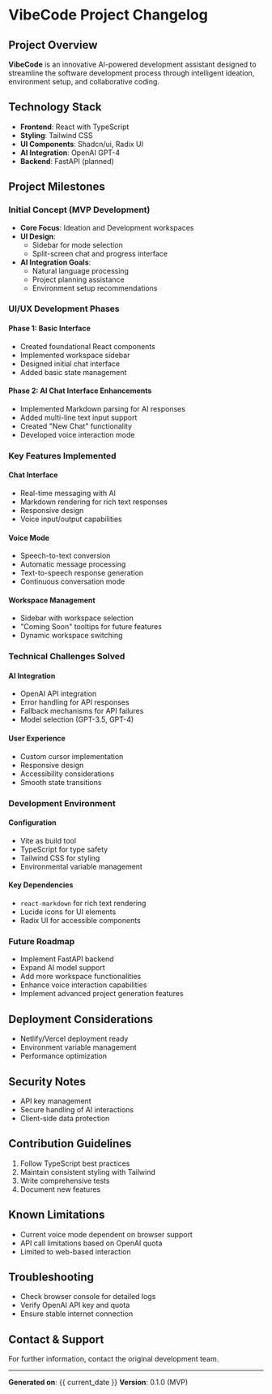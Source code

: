 # VibeCode Project Changelog

## Project Overview
**VibeCode** is an innovative AI-powered development assistant designed to streamline the software development process through intelligent ideation, environment setup, and collaborative coding.

## Technology Stack
- **Frontend**: React with TypeScript
- **Styling**: Tailwind CSS
- **UI Components**: Shadcn/ui, Radix UI
- **AI Integration**: OpenAI GPT-4
- **Backend**: FastAPI (planned)

## Project Milestones

### Initial Concept (MVP Development)
- **Core Focus**: Ideation and Development workspaces
- **UI Design**: 
  - Sidebar for mode selection
  - Split-screen chat and progress interface
- **AI Integration Goals**:
  - Natural language processing
  - Project planning assistance
  - Environment setup recommendations

### UI/UX Development Phases

#### Phase 1: Basic Interface
- Created foundational React components
- Implemented workspace sidebar
- Designed initial chat interface
- Added basic state management

#### Phase 2: AI Chat Interface Enhancements
- Implemented Markdown parsing for AI responses
- Added multi-line text input support
- Created "New Chat" functionality
- Developed voice interaction mode

### Key Features Implemented

#### Chat Interface
- Real-time messaging with AI
- Markdown rendering for rich text responses
- Responsive design
- Voice input/output capabilities

#### Voice Mode
- Speech-to-text conversion
- Automatic message processing
- Text-to-speech response generation
- Continuous conversation mode

#### Workspace Management
- Sidebar with workspace selection
- "Coming Soon" tooltips for future features
- Dynamic workspace switching

### Technical Challenges Solved

#### AI Integration
- OpenAI API integration
- Error handling for API responses
- Fallback mechanisms for API failures
- Model selection (GPT-3.5, GPT-4)

#### User Experience
- Custom cursor implementation
- Responsive design
- Accessibility considerations
- Smooth state transitions

### Development Environment

#### Configuration
- Vite as build tool
- TypeScript for type safety
- Tailwind CSS for styling
- Environmental variable management

#### Key Dependencies
- `react-markdown` for rich text rendering
- Lucide icons for UI elements
- Radix UI for accessible components

### Future Roadmap
- Implement FastAPI backend
- Expand AI model support
- Add more workspace functionalities
- Enhance voice interaction capabilities
- Implement advanced project generation features

## Deployment Considerations
- Netlify/Vercel deployment ready
- Environment variable management
- Performance optimization

## Security Notes
- API key management
- Secure handling of AI interactions
- Client-side data protection

## Contribution Guidelines
1. Follow TypeScript best practices
2. Maintain consistent styling with Tailwind
3. Write comprehensive tests
4. Document new features

## Known Limitations
- Current voice mode dependent on browser support
- API call limitations based on OpenAI quota
- Limited to web-based interaction

## Troubleshooting
- Check browser console for detailed logs
- Verify OpenAI API key and quota
- Ensure stable internet connection

## Contact & Support
For further information, contact the original development team.

---

**Generated on**: {{ current_date }}
**Version**: 0.1.0 (MVP)
